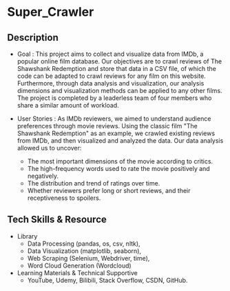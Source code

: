 # Super_Crawler

## Description

- Goal : This project aims to collect and visualize data from IMDb, a popular online film database. Our objectives are to crawl reviews of The Shawshank Redemption and store that data in a CSV file, of which the code can be adapted to crawl reviews for any film on this website. Furthermore, through data analysis and visualization, our analysis dimensions and visualization methods can be applied to any other films. The project is completed by a leaderless team of four members who share a similar amount of workload.
  
- User Stories : As IMDb reviewers, we aimed to understand audience preferences through movie reviews. Using the classic film "The Shawshank Redemption" as an example, we crawled existing reviews from IMDb, and then visualized and analyzed the data. Our data analysis allowed us to uncover: 
    - The most important dimensions of the movie according to critics. 
    - The high-frequency words used to rate the movie positively and negatively. 
    - The distribution and trend of ratings over time. 
    - Whether reviewers prefer long or short reviews, and their receptiveness to spoilers.

## Tech Skills & Resource
- Library
  - Data Processing (pandas, os, csv, nltk), 
  - Data Visualization (matplotlib, seaborn), 
  - Web Scraping (Selenium, Webdriver, time), 
  - Word Cloud Generation (Wordcloud)
- Learning Materials & Technical Supportive
  - YouTube, Udemy, Bilibili, Stack Overflow, CSDN, GitHub.
